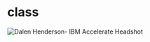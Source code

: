 # class
![Dalen Henderson- IBM Accelerate Headshot](https://user-images.githubusercontent.com/107003508/172736411-dc1cc4fd-3912-40b3-aaa8-75383ba9fa2b.JPG)
